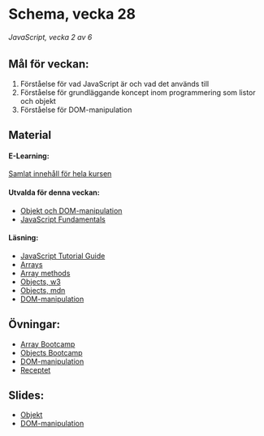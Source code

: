 # Schema, vecka 28

###### JavaScript, vecka 2 av 6

## Mål för veckan:
1. Förståelse för vad JavaScript är och vad det används till
2. Förståelse för grundläggande koncept inom programmering som listor och objekt
3. Förståelse för DOM-manipulation

## Material
#### E-Learning:
[Samlat innehåll för hela kursen](https://github.com/Lexicon-Frontend-2024/e-learning-material)
#### Utvalda för denna veckan:
* [Objekt och DOM-manipulation](https://app.pluralsight.com/ilx/video-courses/clips/459ca21f-01aa-4b88-8d44-f37341f4069c)
* [JavaScript Fundamentals](https://app.pluralsight.com/library/courses/fundamentals-javascript/table-of-contents)
#### Läsning:
* [JavaScript Tutorial Guide](https://www.w3schools.com/js/)
* [Arrays](https://www.w3schools.com/js/js_arrays.asp)
* [Array methods](https://developer.mozilla.org/en-US/docs/Web/JavaScript/Reference/Global_Objects/Array)
* [Objects, w3](https://www.w3schools.com/js/js_objects.asp)
* [Objects, mdn](https://developer.mozilla.org/en-US/docs/Web/JavaScript/Reference/Global_Objects/Object)
* [DOM-manipulation](https://www.w3schools.com/js/js_htmldom_methods.asp)

## Övningar:
* [Array Bootcamp](https://github.com/Lexicon-Frontend-2024/exercise-array-bootcamp)
* [Objects Bootcamp](https://github.com/Lexicon-Frontend-2024/exercise-js-objects-bootcamp/tree/main)
* [DOM-manipulation](https://github.com/Lexicon-Frontend-2024/exercise-js-dom-manipulation)
* [Receptet](https://github.com/Lexicon-Frontend-2024/exercise-js-recipe-manipulation/tree/main)

## Slides:
* [Objekt](https://docs.google.com/presentation/d/1q_XG3pYQTUB43uBOA42eJwTeH5Vk3pcGcCxUoUyjGeI/edit?usp=sharing)
* [DOM-manipulation](https://docs.google.com/presentation/d/1mvd5SYjcwPvJzqS94_Wkc6Ys5Sm0mG24h6C3ymKMesI/edit#slide=id.g631b732e06_0_23)

